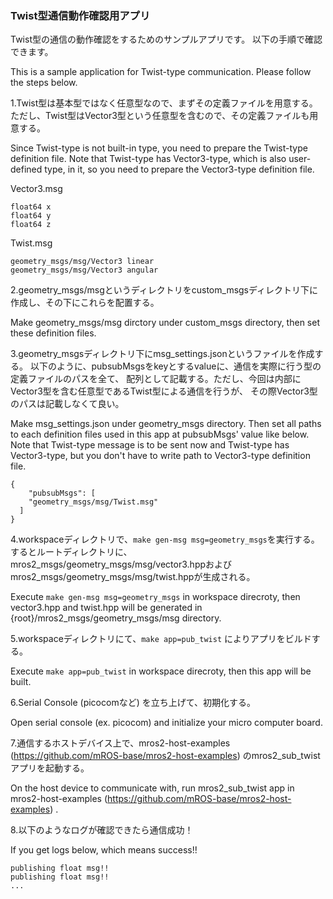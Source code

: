 ### Twist型通信動作確認用アプリ

Twist型の通信の動作確認をするためのサンプルアプリです。
以下の手順で確認できます。

This is a sample application for Twist-type communication.
Please follow the steps below.

1.Twist型は基本型ではなく任意型なので、まずその定義ファイルを用意する。
  ただし、Twist型はVector3型という任意型を含むので、その定義ファイルも用意する。

  Since Twist-type is not built-in type, you need to prepare the Twist-type definition file.
  Note that Twist-type has Vector3-type, which is also user-defined type, in it, so you need to prepare the Vector3-type definition file.

  Vector3.msg
  ```
  float64 x
  float64 y
  float64 z
  ```

  Twist.msg
  ```
  geometry_msgs/msg/Vector3 linear
  geometry_msgs/msg/Vector3 angular
  ```
  
2.geometry_msgs/msgというディレクトリをcustom_msgsディレクトリ下に作成し、その下にこれらを配置する。

  Make geometry_msgs/msg dirctory under custom_msgs directory, then set these definition files.

3.geometry_msgsディレクトリ下にmsg_settings.jsonというファイルを作成する。
  以下のように、pubsubMsgsをkeyとするvalueに、通信を実際に行う型の定義ファイルのパスを全て、
  配列として記載する。ただし、今回は内部にVector3型を含む任意型であるTwist型による通信を行うが、
  その際Vector3型のパスは記載しなくて良い。

  Make msg_settings.json under geometry_msgs directory.
  Then set all paths to each definition files used in this app at pubsubMsgs' value like below.
  Note that Twist-type message is to be sent now and Twist-type has Vector3-type, but you don't have to write path to Vector3-type definition file.

  ```
  {
      "pubsubMsgs": [
      "geometry_msgs/msg/Twist.msg"
    ]
  }
  ```

  

4.workspaceディレクトリで、`make gen-msg msg=geometry_msgs`を実行する。
  するとルートディレクトリに、mros2_msgs/geometry_msgs/msg/vector3.hppおよびmros2_msgs/geometry_msgs/msg/twist.hppが生成される。

  Execute `make gen-msg msg=geometry_msgs` in workspace direcroty, then vector3.hpp and twist.hpp will be generated in {root}/mros2_msgs/geometry_msgs/msg directory.

5.workspaceディレクトリにて、`make app=pub_twist` によりアプリをビルドする。

  Execute `make app=pub_twist` in workspace direcroty, then this app will be built.
  
6.Serial Console (picocomなど) を立ち上げて、初期化する。

  Open serial console (ex. picocom) and initialize your micro computer board.

7.通信するホストデバイス上で、mros2-host-examples (https://github.com/mROS-base/mros2-host-examples) のmros2_sub_twistアプリを起動する。

  On the host device to communicate with, run mros2_sub_twist app in mros2-host-examples (https://github.com/mROS-base/mros2-host-examples) .

8.以下のようなログが確認できたら通信成功！

  If you get logs below, which means success!!

```
publishing float msg!!
publishing float msg!!
...

```